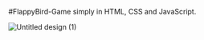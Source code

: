 #FlappyBird-Game simply in HTML, CSS and JavaScript.

![Untitled design (1)](https://github.com/SanjayTamang/FlappyBird-Game/assets/52417143/7a8eeb69-a5e7-4d9d-a761-0c858a40864e)
